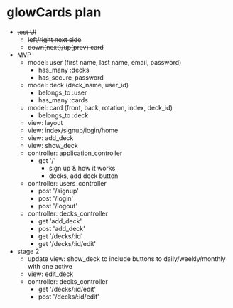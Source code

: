 # glowCards plan
* ~~test UI~~
  * ~~left/right next side~~
  * ~~down(next)/up(prev) card~~
* MVP
  * model: user (first name, last name, email, password)
    * has_many :decks
    * has_secure_password
  * model: deck (deck_name, user_id)
    * belongs_to :user
    * has_many :cards
  * model: card (front, back, rotation, index, deck_id)
    * belongs_to :deck
  * view: layout
  * view: index/signup/login/home
  * view: add_deck
  * view: show_deck
  * controller: application_controller
    * get '/'
      * sign up & how it works
      * decks, add deck button
  * controller: users_controller
    * post '/signup'
    * post '/login'
    * post '/logout'
  * controller: decks_controller
    * get 'add_deck'
    * post 'add_deck'
    * get '/decks/:id'
    * get '/decks/:id/edit'
* stage 2
  * update view: show_deck to include buttons to daily/weekly/monthly with one active
  * view: edit_deck
  * controller: decks_controller
    * get '/decks/:id/edit'
    * post '/decks/:id/edit'